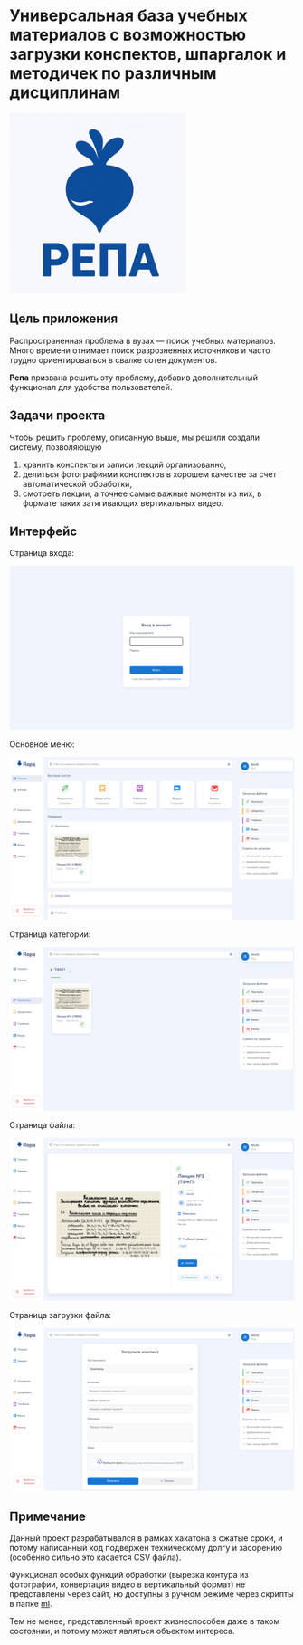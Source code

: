 # Универсальная база учебных материалов с возможностью загрузки конспектов, шпаргалок и методичек по различным дисциплинам

![Репа](docs/image.png)

## Цель приложения

Распространенная проблема в вузах — поиск учебных материалов.
Много времени отнимает поиск разрозненных источников и 
часто трудно ориентироваться в свалке сотен документов.

**Репа** призвана решить эту проблему,
добавив дополнительный функционал для удобства пользователей.

## Задачи проекта
Чтобы решить проблему, описанную выше, мы решили создали систему, позволяющую 
  1. хранить конспекты и записи лекций организованно,
  2. делиться фотографиями конспектов в хорошем качестве за счет автоматической обработки,
  3. смотреть лекции, а точнее самые важные моменты из них, в формате таких затягивающих вертикальных видео.

## Интерфейс

Страница входа:

![Страница входа](docs/login_page.png)

Основное меню:

![Основное меню](docs/main_page.png)

Страница категории:

![Страница категории](docs/category_page.png)

Страница файла:

![Страница файла](docs/file_page.png)

Страница загрузки файла:

![Страница загрузки файла](docs/download_page.png)

## Примечание

Данный проект разрабатывался в рамках хакатона в сжатые сроки,
и потому написанный код подвержен техническому долгу и засорению (особенно сильно это касается CSV файла).

Функционал особых функций обработки (вырезка контура из фотографии, конвертация видео в вертикальный формат)
не представлены через сайт, но доступны в ручном режиме через скрипты в папке [ml](ml).

Тем не менее, представленный проект жизнеспособен даже в таком состоянии,
и потому может являться объектом интереса.
